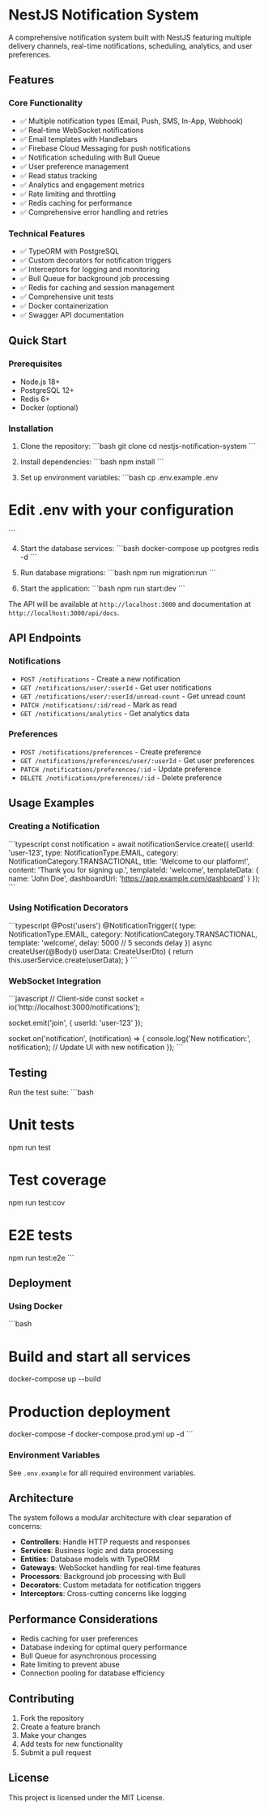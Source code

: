 # NestJS Notification System

A comprehensive notification system built with NestJS featuring multiple delivery channels, real-time notifications, scheduling, analytics, and user preferences.

## Features

### Core Functionality
- ✅ Multiple notification types (Email, Push, SMS, In-App, Webhook)
- ✅ Real-time WebSocket notifications
- ✅ Email templates with Handlebars
- ✅ Firebase Cloud Messaging for push notifications
- ✅ Notification scheduling with Bull Queue
- ✅ User preference management
- ✅ Read status tracking
- ✅ Analytics and engagement metrics
- ✅ Rate limiting and throttling
- ✅ Redis caching for performance
- ✅ Comprehensive error handling and retries

### Technical Features
- ✅ TypeORM with PostgreSQL
- ✅ Custom decorators for notification triggers
- ✅ Interceptors for logging and monitoring
- ✅ Bull Queue for background job processing
- ✅ Redis for caching and session management
- ✅ Comprehensive unit tests
- ✅ Docker containerization
- ✅ Swagger API documentation

## Quick Start

### Prerequisites
- Node.js 18+
- PostgreSQL 12+
- Redis 6+
- Docker (optional)

### Installation

1. Clone the repository:
\`\`\`bash
git clone <repository-url>
cd nestjs-notification-system
\`\`\`

2. Install dependencies:
\`\`\`bash
npm install
\`\`\`

3. Set up environment variables:
\`\`\`bash
cp .env.example .env
# Edit .env with your configuration
\`\`\`

4. Start the database services:
\`\`\`bash
docker-compose up postgres redis -d
\`\`\`

5. Run database migrations:
\`\`\`bash
npm run migration:run
\`\`\`

6. Start the application:
\`\`\`bash
npm run start:dev
\`\`\`

The API will be available at `http://localhost:3000` and documentation at `http://localhost:3000/api/docs`.

## API Endpoints

### Notifications
- `POST /notifications` - Create a new notification
- `GET /notifications/user/:userId` - Get user notifications
- `GET /notifications/user/:userId/unread-count` - Get unread count
- `PATCH /notifications/:id/read` - Mark as read
- `GET /notifications/analytics` - Get analytics data

### Preferences
- `POST /notifications/preferences` - Create preference
- `GET /notifications/preferences/user/:userId` - Get user preferences
- `PATCH /notifications/preferences/:id` - Update preference
- `DELETE /notifications/preferences/:id` - Delete preference

## Usage Examples

### Creating a Notification
\`\`\`typescript
const notification = await notificationService.create({
  userId: 'user-123',
  type: NotificationType.EMAIL,
  category: NotificationCategory.TRANSACTIONAL,
  title: 'Welcome to our platform!',
  content: 'Thank you for signing up.',
  templateId: 'welcome',
  templateData: {
    name: 'John Doe',
    dashboardUrl: 'https://app.example.com/dashboard'
  }
});
\`\`\`

### Using Notification Decorators
\`\`\`typescript
@Post('users')
@NotificationTrigger({
  type: NotificationType.EMAIL,
  category: NotificationCategory.TRANSACTIONAL,
  template: 'welcome',
  delay: 5000 // 5 seconds delay
})
async createUser(@Body() userData: CreateUserDto) {
  return this.userService.create(userData);
}
\`\`\`

### WebSocket Integration
\`\`\`javascript
// Client-side
const socket = io('http://localhost:3000/notifications');

socket.emit('join', { userId: 'user-123' });

socket.on('notification', (notification) => {
  console.log('New notification:', notification);
  // Update UI with new notification
});
\`\`\`

## Testing

Run the test suite:
\`\`\`bash
# Unit tests
npm run test

# Test coverage
npm run test:cov

# E2E tests
npm run test:e2e
\`\`\`

## Deployment

### Using Docker
\`\`\`bash
# Build and start all services
docker-compose up --build

# Production deployment
docker-compose -f docker-compose.prod.yml up -d
\`\`\`

### Environment Variables
See `.env.example` for all required environment variables.

## Architecture

The system follows a modular architecture with clear separation of concerns:

- **Controllers**: Handle HTTP requests and responses
- **Services**: Business logic and data processing
- **Entities**: Database models with TypeORM
- **Gateways**: WebSocket handling for real-time features
- **Processors**: Background job processing with Bull
- **Decorators**: Custom metadata for notification triggers
- **Interceptors**: Cross-cutting concerns like logging

## Performance Considerations

- Redis caching for user preferences
- Database indexing for optimal query performance
- Bull Queue for asynchronous processing
- Rate limiting to prevent abuse
- Connection pooling for database efficiency

## Contributing

1. Fork the repository
2. Create a feature branch
3. Make your changes
4. Add tests for new functionality
5. Submit a pull request

## License

This project is licensed under the MIT License.
